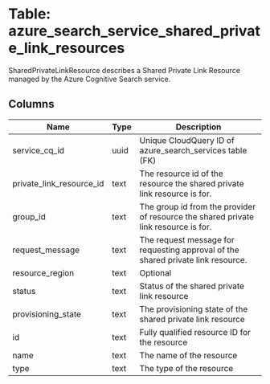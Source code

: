 
# Table: azure_search_service_shared_private_link_resources
SharedPrivateLinkResource describes a Shared Private Link Resource managed by the Azure Cognitive Search service.
## Columns
| Name        | Type           | Description  |
| ------------- | ------------- | -----  |
|service_cq_id|uuid|Unique CloudQuery ID of azure_search_services table (FK)|
|private_link_resource_id|text|The resource id of the resource the shared private link resource is for.|
|group_id|text|The group id from the provider of resource the shared private link resource is for.|
|request_message|text|The request message for requesting approval of the shared private link resource.|
|resource_region|text|Optional|
|status|text|Status of the shared private link resource|
|provisioning_state|text|The provisioning state of the shared private link resource|
|id|text|Fully qualified resource ID for the resource|
|name|text|The name of the resource|
|type|text|The type of the resource|
